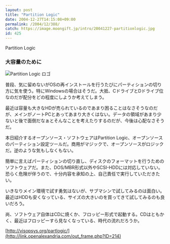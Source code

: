 ```yaml
---
layout: post
title: "Partition Logic"
date: 2004-12-27T14:15:08+09:00
permalink: /2004/12/388/
catch: https://image.moongift.jp/intro/20041227-partitionlogic.jpg
id: 425
---
```

Partition Logic  
<!--more-->

### 大容量のために
  

![Partition Logic ロゴ](https://image.moongift.jp/intro/20041227-partitionlogic.jpg "Partition Logic ロゴ")

  

普段、気に留めないがOSの再インストールを行うたびにパーティションの切り方に気を使う。特にWindowsの場合はそうだ。大抵、CドライブとDドライブ位なのだが配分をどの程度にしようか考えてしまう。

  

最近は容量も大きなHDが売られているのであまり困ることはなさそうなのだが、メインがノートPCとあってあまり大きくはない。データの領域があまり少ないと後で面倒だなぁとそんなことを考えたりするのだが、今後は心配なさそうだ。

  

本日紹介するオープンソース・ソフトウェアはPartition Logic、オープンソースのパーティション設定ツールだ。商用がマジックで、オープンソースがロジックだ。逆のような気もしなくもない。

  

簡単に言えばパーティションの切り直し、ディスクのフォーマットを行うためのソフトウェアだ。また、DOS/MBR形式以外やSCSI-HDDには対応していない。恐らく危険が伴うので、十分内容を承知の上、自己責任で実行していただきたい。

  

いきなりメイン環境で試す勇気はないが、サブマシンで試してみるのは面白い。最近はHDDも安くなっている、サイズの大きいのを買ってきて試してみるのも良いだろう。

  

尚、ソフトウェア自体はCDに焼くか、フロッピー形式で起動する。CDはともかく、最近はフロッピーすら見なくなっている、時代の流れだろうか。

  

[http://visopsys.org/partlogic/](http://link.openalexandria.com/out_frame.php?ID=214)

